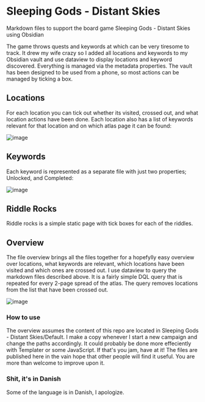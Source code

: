 # Sleeping Gods - Distant Skies
Markdown files to support the board game Sleeping Gods - Distant Skies using Obsidian

The game throws quests and keywords at which can be very tiresome to track. It drew my wife crazy so I added all locations and keywords to my Obsidian vault and use dataview to display locations and keyword discovered. Everything is managed via the metadata properties. The vault has been designed to be used from a phone, so most actions can be managed by ticking a box. 


## Locations
For each location you can tick out whether its visited, crossed out, and what location actions have been done. Each location also has a list of keywords relevant for that location and on which atlas page it can be found:

![image](https://github.com/user-attachments/assets/9f661594-d7c7-4bdd-993b-fce76f43757d)

## Keywords
Each keyword is represented as a separate file with just two properties; Unlocked, and Completed:

![image](https://github.com/user-attachments/assets/689130b1-f4d2-45b8-9f3c-3abe7d8670ed)

## Riddle Rocks
Riddle rocks is a simple static page with tick boxes for each of the riddles. 

## Overview
The file overview brings all the files together for a hopefylly easy overview over locations, what keywords are relevant, which locations have been visited and which ones are crossed out. I use dataview to query the markdown files described above. It is a fairly simple DQL query that is repeated for every 2-page spread of the atlas. The query removes locations from the list that have been crossed out.  

![image](https://github.com/user-attachments/assets/2d268d27-c1c6-49e5-ae2b-8f7442b89d5b)


### How to use
The overview assumes the content of this repo are located in Sleeping Gods - Distant Skies/Default. I make a copy whenever I start a new campaign and change the paths accordingly. It could probably be done more effeciently with Templater or some JavaScript. If that's you jam, have at it! The files are published here in the vain hope that other people will find it useful. You are more than welcome to improve upon it. 

### Shit, it's in Danish
Some of the language is in Danish, I apologize.
